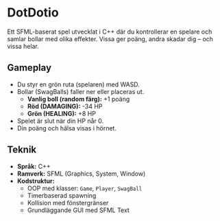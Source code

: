 # DotDotio

Ett SFML-baserat spel utvecklat i C++ där du kontrollerar en spelare och samlar bollar med olika effekter. Vissa ger poäng, andra skadar dig – och vissa helar.

## Gameplay

- Du styr en grön ruta (spelaren) med WASD.
- Bollar (SwagBalls) faller ner eller placeras ut.
  - **Vanlig boll (random färg):** +1 poäng
  - **Röd (DAMAGING):** -34 HP
  - **Grön (HEALING):** +8 HP
- Spelet är slut när din HP når 0.
- Din poäng och hälsa visas i hörnet.

## Teknik

- **Språk:** C++
- **Ramverk:** SFML (Graphics, System, Window)
- **Kodstruktur:**
  - OOP med klasser: `Game`, `Player`, `SwagBall`
  - Timerbaserad spawning
  - Kollision med fönstergränser
  - Grundläggande GUI med SFML Text
